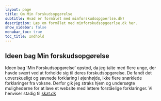 ```yaml
---
layout: page
title: Om Min Forskudsopgørelse
subtitle: Hvad er formålet med minforskudsopgoerlse.dk?
description: Læs om formålet med minforskudsopgoerlse.dk her.
show_sidebar: false
menubar_toc: true
toc_title: Indhold
---
```


## Ideen bag Min forskudsopgørelse

Ideen bag 'Min Forskudsopgørelse' opstod, da jeg talte med flere unge, der havde svært ved at forholde sig til deres forskudsopgørelse. De fandt det uoverskueligt og savnede forklaring i øjenhøjde, ikke flere snørklede forklaringer fra voksne. Derfor gik jeg straks hjem og undersøgte mulighederne for at lave et website med lettere forståelige forklaringer. Vi henviser stadig til [skat.dk]()
